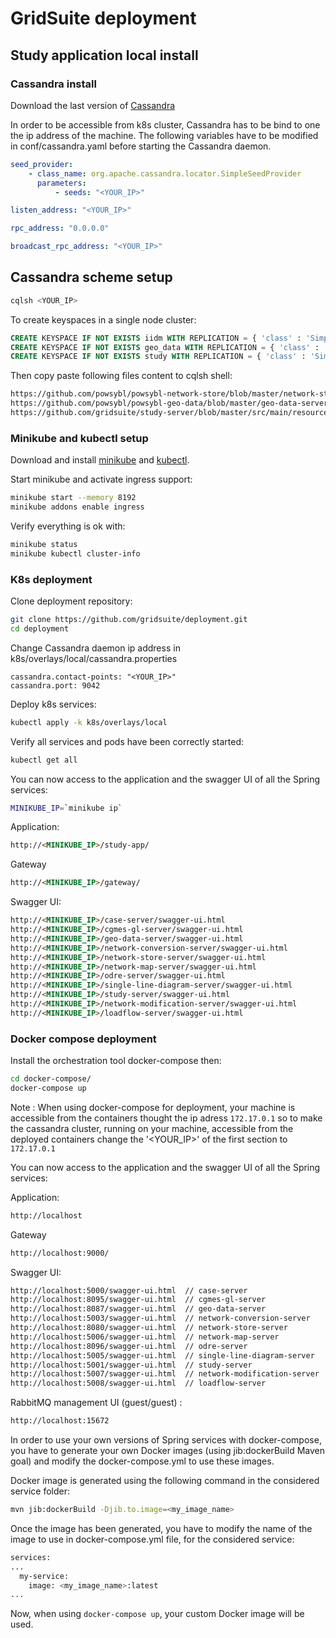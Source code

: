 # GridSuite deployment

## Study application local install

### Cassandra install

Download the last version of [Cassandra](http://www.apache.org/dyn/closer.lua/cassandra/3.11.5/apache-cassandra-3.11.5-bin.tar.gz)

In order to be accessible from k8s cluster, Cassandra has to be bind to one the ip address of the machine.  The following variables have to be modified in conf/cassandra.yaml before starting the Cassandra daemon.

```yaml
seed_provider:
    - class_name: org.apache.cassandra.locator.SimpleSeedProvider
      parameters:
          - seeds: "<YOUR_IP>"

listen_address: "<YOUR_IP>"

rpc_address: "0.0.0.0"

broadcast_rpc_address: "<YOUR_IP>"
```

## Cassandra scheme setup

```bash
cqlsh <YOUR_IP>
```

To create keyspaces in a single node cluster:

```sql
CREATE KEYSPACE IF NOT EXISTS iidm WITH REPLICATION = { 'class' : 'SimpleStrategy', 'replication_factor' : 1 };
CREATE KEYSPACE IF NOT EXISTS geo_data WITH REPLICATION = { 'class' : 'SimpleStrategy', 'replication_factor' : 1};
CREATE KEYSPACE IF NOT EXISTS study WITH REPLICATION = { 'class' : 'SimpleStrategy', 'replication_factor' : 1 };
```

Then copy paste following files content to cqlsh shell:
```html
https://github.com/powsybl/powsybl-network-store/blob/master/network-store-server/src/main/resources/iidm.cql
https://github.com/powsybl/powsybl-geo-data/blob/master/geo-data-server/src/main/resources/geo_data.cql
https://github.com/gridsuite/study-server/blob/master/src/main/resources/study.cql
```

### Minikube and kubectl setup

Download and install [minikube](https://kubernetes.io/fr/docs/tasks/tools/install-minikube/) and [kubectl](https://kubernetes.io/fr/docs/tasks/tools/install-kubectl/).

Start minikube and activate ingress support:
```bash
minikube start --memory 8192
minikube addons enable ingress
```

Verify everything is ok with:
```bash
minikube status
minikube kubectl cluster-info
```

### K8s deployment

Clone deployment repository:
```bash 
git clone https://github.com/gridsuite/deployment.git
cd deployment
```

Change Cassandra daemon ip address in k8s/overlays/local/cassandra.properties
```properties
cassandra.contact-points: "<YOUR_IP>"
cassandra.port: 9042
```

Deploy k8s services:
```bash 
kubectl apply -k k8s/overlays/local
```

Verify all services and pods have been correctly started:
```bash 
kubectl get all
```
You can now access to the application and the swagger UI of all the Spring services:
```bash 
MINIKUBE_IP=`minikube ip`
```
Application:
```html
http://<MINIKUBE_IP>/study-app/
```

Gateway 
```html
http://<MINIKUBE_IP>/gateway/
```

Swagger UI:
```html
http://<MINIKUBE_IP>/case-server/swagger-ui.html
http://<MINIKUBE_IP>/cgmes-gl-server/swagger-ui.html
http://<MINIKUBE_IP>/geo-data-server/swagger-ui.html
http://<MINIKUBE_IP>/network-conversion-server/swagger-ui.html
http://<MINIKUBE_IP>/network-store-server/swagger-ui.html
http://<MINIKUBE_IP>/network-map-server/swagger-ui.html
http://<MINIKUBE_IP>/odre-server/swagger-ui.html
http://<MINIKUBE_IP>/single-line-diagram-server/swagger-ui.html
http://<MINIKUBE_IP>/study-server/swagger-ui.html
http://<MINIKUBE_IP>/network-modification-server/swagger-ui.html
http://<MINIKUBE_IP>/loadflow-server/swagger-ui.html

```

### Docker compose  deployment
Install the orchestration tool docker-compose then: 
```bash 
cd docker-compose/
docker-compose up
```
Note : When using docker-compose for deployment, your machine is accessible from the containers thought the ip adress
`172.17.0.1` so to make the cassandra cluster, running on your machine, accessible from the deployed
containers change the '<YOUR_IP>' of the first section to `172.17.0.1`

You can now access to the application and the swagger UI of all the Spring services:

Application:
```html
http://localhost
```

Gateway 
```html
http://localhost:9000/
```

Swagger UI:
```html
http://localhost:5000/swagger-ui.html  // case-server
http://localhost:8095/swagger-ui.html  // cgmes-gl-server
http://localhost:8087/swagger-ui.html  // geo-data-server
http://localhost:5003/swagger-ui.html  // network-conversion-server
http://localhost:8080/swagger-ui.html  // network-store-server
http://localhost:5006/swagger-ui.html  // network-map-server
http://localhost:8096/swagger-ui.html  // odre-server
http://localhost:5005/swagger-ui.html  // single-line-diagram-server
http://localhost:5001/swagger-ui.html  // study-server
http://localhost:5007/swagger-ui.html  // network-modification-server
http://localhost:5008/swagger-ui.html  // loadflow-server

```
RabbitMQ management UI (guest/guest) :
```html
http://localhost:15672
```

In order to use your own versions of Spring services with docker-compose, you have to generate your own Docker images (using jib:dockerBuild Maven goal) and modify the docker-compose.yml to use these images.

Docker image is generated using the following command in the considered service folder:
```bash 
mvn jib:dockerBuild -Djib.to.image=<my_image_name>
```
Once the image has been generated, you have to modify the name of the image to use in docker-compose.yml file, for the considered service:
```bash
services:
...
  my-service:
    image: <my_image_name>:latest
...
```
Now, when using ```docker-compose up```, your custom Docker image will be used. 

